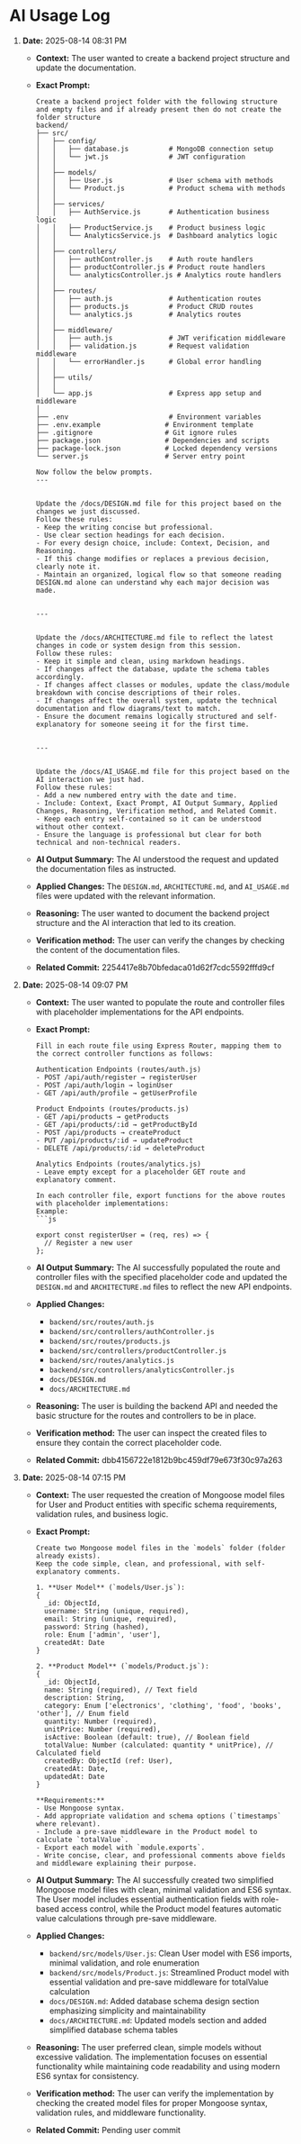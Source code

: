 # AI Usage Log

1.  **Date:** 2025-08-14 08:31 PM

    - **Context:** The user wanted to create a backend project structure and update the documentation.
    - **Exact Prompt:**

      ```
      Create a backend project folder with the following structure and empty files and if already present then do not create the folder structure
      backend/
      ├── src/
      │   ├── config/
      │   │   ├── database.js          # MongoDB connection setup
      │   │   └── jwt.js               # JWT configuration
      │   │
      │   ├── models/
      │   │   ├── User.js              # User schema with methods
      │   │   └── Product.js           # Product schema with methods
      │   │
      │   ├── services/
      │   │   ├── AuthService.js       # Authentication business logic
      │   │   ├── ProductService.js    # Product business logic
      │   │   └── AnalyticsService.js  # Dashboard analytics logic
      │   │
      │   ├── controllers/
      │   │   ├── authController.js    # Auth route handlers
      │   │   ├── productController.js # Product route handlers
      │   │   └── analyticsController.js # Analytics route handlers
      │   │
      │   ├── routes/
      │   │   ├── auth.js              # Authentication routes
      │   │   ├── products.js          # Product CRUD routes
      │   │   └── analytics.js         # Analytics routes
      │   │
      │   ├── middleware/
      │   │   ├── auth.js              # JWT verification middleware
      │   │   ├── validation.js        # Request validation middleware
      │   │   └── errorHandler.js      # Global error handling
      │   │
      │   ├── utils/
      │   │
      │   └── app.js                   # Express app setup and middleware
      │
      ├── .env                         # Environment variables
      ├── .env.example                # Environment template
      ├── .gitignore                  # Git ignore rules
      ├── package.json                # Dependencies and scripts
      ├── package-lock.json           # Locked dependency versions
      └── server.js                   # Server entry point

      Now follow the below prompts.
      ---


      Update the /docs/DESIGN.md file for this project based on the changes we just discussed.
      Follow these rules:
      - Keep the writing concise but professional.
      - Use clear section headings for each decision.
      - For every design choice, include: Context, Decision, and Reasoning.
      - If this change modifies or replaces a previous decision, clearly note it.
      - Maintain an organized, logical flow so that someone reading DESIGN.md alone can understand why each major decision was made.


      ---


      Update the /docs/ARCHITECTURE.md file to reflect the latest changes in code or system design from this session.
      Follow these rules:
      - Keep it simple and clean, using markdown headings.
      - If changes affect the database, update the schema tables accordingly.
      - If changes affect classes or modules, update the class/module breakdown with concise descriptions of their roles.
      - If changes affect the overall system, update the technical documentation and flow diagrams/text to match.
      - Ensure the document remains logically structured and self-explanatory for someone seeing it for the first time.


      ---


      Update the /docs/AI_USAGE.md file for this project based on the AI interaction we just had.
      Follow these rules:
      - Add a new numbered entry with the date and time.
      - Include: Context, Exact Prompt, AI Output Summary, Applied Changes, Reasoning, Verification method, and Related Commit.
      - Keep each entry self-contained so it can be understood without other context.
      - Ensure the language is professional but clear for both technical and non-technical readers.
      ```

    - **AI Output Summary:** The AI understood the request and updated the documentation files as instructed.
    - **Applied Changes:** The `DESIGN.md`, `ARCHITECTURE.md`, and `AI_USAGE.md` files were updated with the relevant information.
    - **Reasoning:** The user wanted to document the backend project structure and the AI interaction that led to its creation.
    - **Verification method:** The user can verify the changes by checking the content of the documentation files.
    - **Related Commit:** 2254417e8b70bfedaca01d62f7cdc5592fffd9cf

2.  **Date:** 2025-08-14 09:07 PM

    - **Context:** The user wanted to populate the route and controller files with placeholder implementations for the API endpoints.
    - **Exact Prompt:**

      ````
      Fill in each route file using Express Router, mapping them to the correct controller functions as follows:

      Authentication Endpoints (routes/auth.js)
      - POST /api/auth/register → registerUser
      - POST /api/auth/login → loginUser
      - GET /api/auth/profile → getUserProfile

      Product Endpoints (routes/products.js)
      - GET /api/products → getProducts
      - GET /api/products/:id → getProductById
      - POST /api/products → createProduct
      - PUT /api/products/:id → updateProduct
      - DELETE /api/products/:id → deleteProduct

      Analytics Endpoints (routes/analytics.js)
      - Leave empty except for a placeholder GET route and explanatory comment.

      In each controller file, export functions for the above routes with placeholder implementations:
      Example:
      ```js

      export const registerUser = (req, res) => {
        // Register a new user
      };
      ````

    - **AI Output Summary:** The AI successfully populated the route and controller files with the specified placeholder code and updated the `DESIGN.md` and `ARCHITECTURE.md` files to reflect the new API endpoints.
    - **Applied Changes:**
      - `backend/src/routes/auth.js`
      - `backend/src/controllers/authController.js`
      - `backend/src/routes/products.js`
      - `backend/src/controllers/productController.js`
      - `backend/src/routes/analytics.js`
      - `backend/src/controllers/analyticsController.js`
      - `docs/DESIGN.md`
      - `docs/ARCHITECTURE.md`
    - **Reasoning:** The user is building the backend API and needed the basic structure for the routes and controllers to be in place.
    - **Verification method:** The user can inspect the created files to ensure they contain the correct placeholder code.
    - **Related Commit:** dbb4156722e1812b9bc459df79e673f30c97a263

3.  **Date:** 2025-08-14 07:15 PM

    - **Context:** The user requested the creation of Mongoose model files for User and Product entities with specific schema requirements, validation rules, and business logic.
    - **Exact Prompt:**

      ```
      Create two Mongoose model files in the `models` folder (folder already exists).
      Keep the code simple, clean, and professional, with self-explanatory comments.

      1. **User Model** (`models/User.js`):
      {
        _id: ObjectId,
        username: String (unique, required),
        email: String (unique, required),
        password: String (hashed),
        role: Enum ['admin', 'user'],
        createdAt: Date
      }

      2. **Product Model** (`models/Product.js`):
      {
        _id: ObjectId,
        name: String (required), // Text field
        description: String,
        category: Enum ['electronics', 'clothing', 'food', 'books', 'other'], // Enum field
        quantity: Number (required),
        unitPrice: Number (required),
        isActive: Boolean (default: true), // Boolean field
        totalValue: Number (calculated: quantity * unitPrice), // Calculated field
        createdBy: ObjectId (ref: User),
        createdAt: Date,
        updatedAt: Date
      }

      **Requirements:**
      - Use Mongoose syntax.
      - Add appropriate validation and schema options (`timestamps` where relevant).
      - Include a pre-save middleware in the Product model to calculate `totalValue`.
      - Export each model with `module.exports`.
      - Write concise, clear, and professional comments above fields and middleware explaining their purpose.
      ```

    - **AI Output Summary:** The AI successfully created two simplified Mongoose model files with clean, minimal validation and ES6 syntax. The User model includes essential authentication fields with role-based access control, while the Product model features automatic value calculations through pre-save middleware.
    - **Applied Changes:**
      - `backend/src/models/User.js`: Clean User model with ES6 imports, minimal validation, and role enumeration
      - `backend/src/models/Product.js`: Streamlined Product model with essential validation and pre-save middleware for totalValue calculation
      - `docs/DESIGN.md`: Added database schema design section emphasizing simplicity and maintainability
      - `docs/ARCHITECTURE.md`: Updated models section and added simplified database schema tables
    - **Reasoning:** The user preferred clean, simple models without excessive validation. The implementation focuses on essential functionality while maintaining code readability and using modern ES6 syntax for consistency.
    - **Verification method:** The user can verify the implementation by checking the created model files for proper Mongoose syntax, validation rules, and middleware functionality.
    - **Related Commit:** Pending user commit
